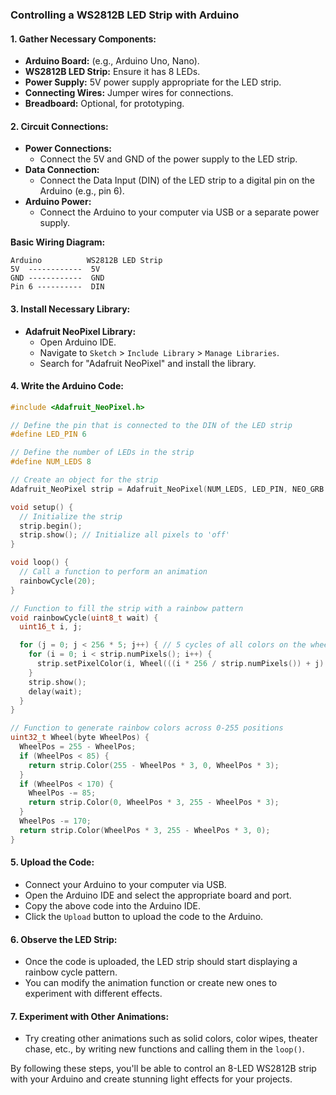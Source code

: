 ### Controlling a WS2812B LED Strip with Arduino

#### 1. **Gather Necessary Components:**
   - **Arduino Board:** (e.g., Arduino Uno, Nano).
   - **WS2812B LED Strip:** Ensure it has 8 LEDs.
   - **Power Supply:** 5V power supply appropriate for the LED strip.
   - **Connecting Wires:** Jumper wires for connections.
   - **Breadboard:** Optional, for prototyping.

#### 2. **Circuit Connections:**
   - **Power Connections:**
     - Connect the 5V and GND of the power supply to the LED strip.
   - **Data Connection:**
     - Connect the Data Input (DIN) of the LED strip to a digital pin on the Arduino (e.g., pin 6).
   - **Arduino Power:**
     - Connect the Arduino to your computer via USB or a separate power supply.

   **Basic Wiring Diagram:**
   ```
   Arduino          WS2812B LED Strip
   5V  ------------  5V
   GND ------------  GND
   Pin 6 ----------  DIN
   ```

#### 3. **Install Necessary Library:**
   - **Adafruit NeoPixel Library:**
     - Open Arduino IDE.
     - Navigate to `Sketch` > `Include Library` > `Manage Libraries`.
     - Search for "Adafruit NeoPixel" and install the library.

#### 4. **Write the Arduino Code:**

   ```cpp
   #include <Adafruit_NeoPixel.h>

   // Define the pin that is connected to the DIN of the LED strip
   #define LED_PIN 6

   // Define the number of LEDs in the strip
   #define NUM_LEDS 8

   // Create an object for the strip
   Adafruit_NeoPixel strip = Adafruit_NeoPixel(NUM_LEDS, LED_PIN, NEO_GRB + NEO_KHZ800);

   void setup() {
     // Initialize the strip
     strip.begin();
     strip.show(); // Initialize all pixels to 'off'
   }

   void loop() {
     // Call a function to perform an animation
     rainbowCycle(20);
   }

   // Function to fill the strip with a rainbow pattern
   void rainbowCycle(uint8_t wait) {
     uint16_t i, j;

     for (j = 0; j < 256 * 5; j++) { // 5 cycles of all colors on the wheel
       for (i = 0; i < strip.numPixels(); i++) {
         strip.setPixelColor(i, Wheel(((i * 256 / strip.numPixels()) + j) & 255));
       }
       strip.show();
       delay(wait);
     }
   }

   // Function to generate rainbow colors across 0-255 positions
   uint32_t Wheel(byte WheelPos) {
     WheelPos = 255 - WheelPos;
     if (WheelPos < 85) {
       return strip.Color(255 - WheelPos * 3, 0, WheelPos * 3);
     }
     if (WheelPos < 170) {
       WheelPos -= 85;
       return strip.Color(0, WheelPos * 3, 255 - WheelPos * 3);
     }
     WheelPos -= 170;
     return strip.Color(WheelPos * 3, 255 - WheelPos * 3, 0);
   }
   ```

#### 5. **Upload the Code:**
   - Connect your Arduino to your computer via USB.
   - Open the Arduino IDE and select the appropriate board and port.
   - Copy the above code into the Arduino IDE.
   - Click the `Upload` button to upload the code to the Arduino.

#### 6. **Observe the LED Strip:**
   - Once the code is uploaded, the LED strip should start displaying a rainbow cycle pattern.
   - You can modify the animation function or create new ones to experiment with different effects.

#### 7. **Experiment with Other Animations:**
   - Try creating other animations such as solid colors, color wipes, theater chase, etc., by writing new functions and calling them in the `loop()`.

By following these steps, you'll be able to control an 8-LED WS2812B strip with your Arduino and create stunning light effects for your projects.